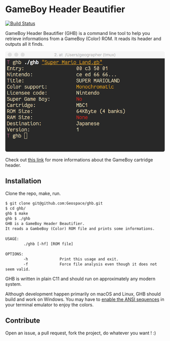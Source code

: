 # GameBoy Header Beautifier

[![Build Status](https://travis-ci.org/Geospace/ghb.svg?branch=master)](https://travis-ci.org/Geospace/ghb)

GameBoy Header Beautifier (GHB) is a command line tool to help you retrieve
informations from a GameBoy (Color) ROM. It reads its header and outputs
all it finds.

<p align="center">
  <img src="screenshot.png" alt="Screenshot" width="512px" style="max-width:100%">
</p>

Check out [this link](http://gbdev.gg8.se/wiki/articles/The_Cartridge_Header)
for more informations about the GameBoy cartridge header.

## Installation

Clone the repo, make, run.

``` terminal
$ git clone git@github.com:Geospace/ghb.git
$ cd ghb/
ghb $ make
ghb $ ./ghb
GHB is a GameBoy Header Beautifier.
It reads a GambeBoy (Color) ROM file and prints some informations.

USAGE:
        ./ghb [-hf] [ROM file]

OPTIONS:
        -h              Print this usage and exit.
        -f              Force file analysis even though it does not seem valid.
```

GHB is written in plain C11 and should run on approximately any modern system.

Although development happen primarily on macOS and Linux,
GHB should build and work on Windows. You may have to [enable the ANSI
sequences](https://docs.microsoft.com/en-us/windows/console/console-virtual-terminal-sequences)
in your terminal emulator to enjoy the colors.

## Contribute

Open an issue, a pull request, fork the project, do whatever you want ! :)
